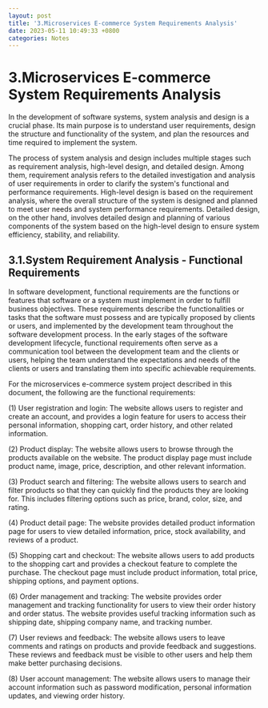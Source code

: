 ```yaml
---
layout: post
title: '3.Microservices E-commerce System Requirements Analysis'
date: 2023-05-11 10:49:33 +0800
categories: Notes
---
```


# 3.Microservices E-commerce System Requirements Analysis

In the development of software systems, system analysis and design is a crucial phase. Its main purpose is to understand user requirements, design the structure and functionality of the system, and plan the resources and time required to implement the system.

The process of system analysis and design includes multiple stages such as requirement analysis, high-level design, and detailed design. Among them, requirement analysis refers to the detailed investigation and analysis of user requirements in order to clarify the system's functional and performance requirements. High-level design is based on the requirement analysis, where the overall structure of the system is designed and planned to meet user needs and system performance requirements. Detailed design, on the other hand, involves detailed design and planning of various components of the system based on the high-level design to ensure system efficiency, stability, and reliability.

## 3.1.System Requirement Analysis - Functional Requirements

In software development, functional requirements are the functions or features that software or a system must implement in order to fulfill business objectives. These requirements describe the functionalities or tasks that the software must possess and are typically proposed by clients or users, and implemented by the development team throughout the software development process. In the early stages of the software development lifecycle, functional requirements often serve as a communication tool between the development team and the clients or users, helping the team understand the expectations and needs of the clients or users and translating them into specific achievable requirements.

For the microservices e-commerce system project described in this document, the following are the functional requirements:

(1) User registration and login: The website allows users to register and create an account, and provides a login feature for users to access their personal information, shopping cart, order history, and other related information.

(2) Product display: The website allows users to browse through the products available on the website. The product display page must include product name, image, price, description, and other relevant information.

(3) Product search and filtering: The website allows users to search and filter products so that they can quickly find the products they are looking for. This includes filtering options such as price, brand, color, size, and rating.

(4) Product detail page: The website provides detailed product information page for users to view detailed information, price, stock availability, and reviews of a product.

(5) Shopping cart and checkout: The website allows users to add products to the shopping cart and provides a checkout feature to complete the purchase. The checkout page must include product information, total price, shipping options, and payment options.

(6) Order management and tracking: The website provides order management and tracking functionality for users to view their order history and order status. The website provides useful tracking information such as shipping date, shipping company name, and tracking number.

(7) User reviews and feedback: The website allows users to leave comments and ratings on products and provide feedback and suggestions. These reviews and feedback must be visible to other users and help them make better purchasing decisions.

(8) User account management: The website allows users to manage their account information such as password modification, personal information updates, and viewing order history.
